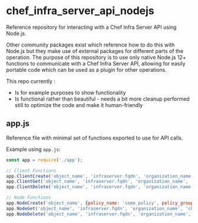 # chef_infra_server_api_nodejs

Reference repository for interacting with a Chef Infra Server API using Node.js.

Other community packages exist which reference how to do this with Node.js but they make use of external packages for different parts of the operation.  The purpose of this repository is to use only native Node.js 12+ functions to communicate with a Chef Infra Server API, allowing for easily portable code which can be used as a plugin for other operations.

This repo currently :

- Is for example purposes to show functionality
- Is functional rather than beautiful - needs a bit more cleanup performed still to optimize the code and make it human-friendly

## app.js

Reference file with minimal set of functions exported to use for API calls.

Example using `app.js`:

```js
const app = require('./app');

// Client Functions
app.ClientCreate('object_name', 'infraserver.fqdn', 'organization_name', 'chef_api_client_name', 'chef_api_client_key', function(response) { console.log(JSON.stringify(response)); });
app.ClientGet('object_name', 'infraserver.fqdn', 'organization_name', 'chef_api_client_name', 'chef_api_client_key', function(response) { console.log(JSON.stringify(response)); });
app.ClientDelete('object_name', 'infraserver.fqdn', 'organization_name', 'chef_api_client_name', 'chef_api_client_key', function(response) { console.log(JSON.stringify(response)); });

// Node Functions
app.NodeCreate('object_name', {policy_name: 'some_policy', policy_group: 'some_group'}, 'infraserver.fqdn', 'organization_name', 'chef_api_client_name', 'chef_api_client_key', function(response) { console.log(JSON.stringify(response)); });
app.NodeGet('object_name', 'infraserver.fqdn', 'organization_name', 'chef_api_client_name', 'chef_api_client_key', function(response) { console.log(JSON.stringify(response)); });
app.NodeDelete('object_name', 'infraserver.fqdn', 'organization_name', 'chef_api_client_name', 'chef_api_client_key', function(response) { console.log(JSON.stringify(response)); });
```
